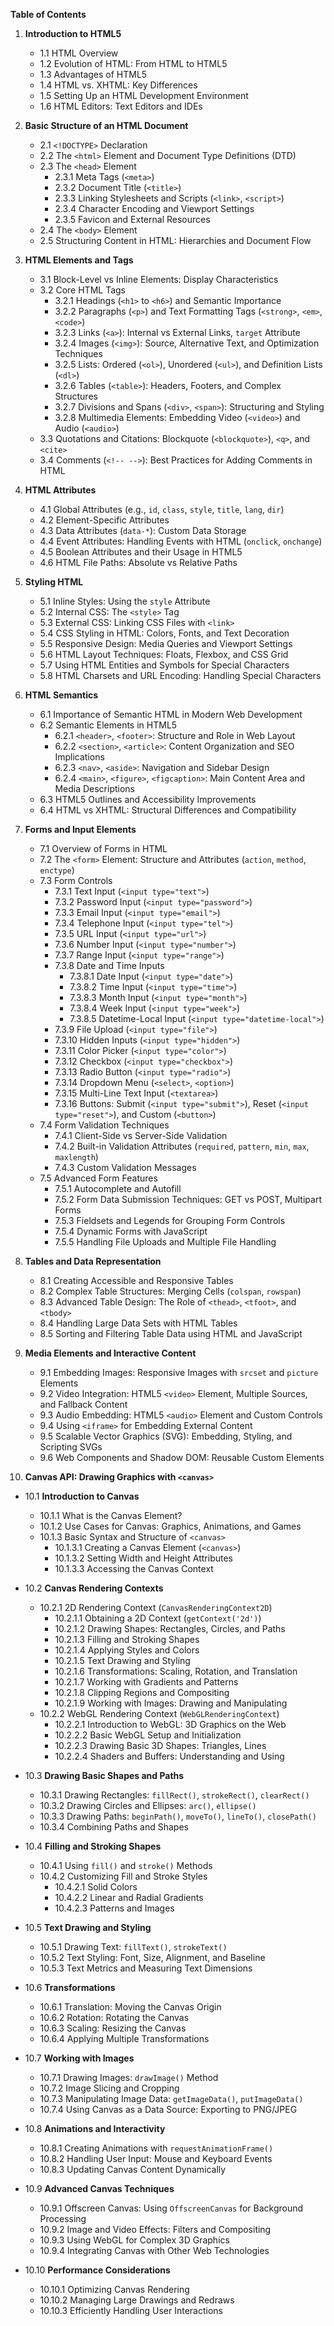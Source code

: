 **Table of Contents**

1. **Introduction to HTML5**
   - 1.1 HTML Overview
   - 1.2 Evolution of HTML: From HTML to HTML5
   - 1.3 Advantages of HTML5
   - 1.4 HTML vs. XHTML: Key Differences
   - 1.5 Setting Up an HTML Development Environment
   - 1.6 HTML Editors: Text Editors and IDEs

2. **Basic Structure of an HTML Document**
   - 2.1 `<!DOCTYPE>` Declaration
   - 2.2 The `<html>` Element and Document Type Definitions (DTD)
   - 2.3 The `<head>` Element
      - 2.3.1 Meta Tags (`<meta>`)
      - 2.3.2 Document Title (`<title>`)
      - 2.3.3 Linking Stylesheets and Scripts (`<link>`, `<script>`)
      - 2.3.4 Character Encoding and Viewport Settings
      - 2.3.5 Favicon and External Resources
   - 2.4 The `<body>` Element
   - 2.5 Structuring Content in HTML: Hierarchies and Document Flow

3. **HTML Elements and Tags**
   - 3.1 Block-Level vs Inline Elements: Display Characteristics
   - 3.2 Core HTML Tags
      - 3.2.1 Headings (`<h1>` to `<h6>`) and Semantic Importance
      - 3.2.2 Paragraphs (`<p>`) and Text Formatting Tags (`<strong>`, `<em>`, `<code>`)
      - 3.2.3 Links (`<a>`): Internal vs External Links, `target` Attribute
      - 3.2.4 Images (`<img>`): Source, Alternative Text, and Optimization Techniques
      - 3.2.5 Lists: Ordered (`<ol>`), Unordered (`<ul>`), and Definition Lists (`<dl>`)
      - 3.2.6 Tables (`<table>`): Headers, Footers, and Complex Structures
      - 3.2.7 Divisions and Spans (`<div>`, `<span>`): Structuring and Styling
      - 3.2.8 Multimedia Elements: Embedding Video (`<video>`) and Audio (`<audio>`)
   - 3.3 Quotations and Citations: Blockquote (`<blockquote>`), `<q>`, and `<cite>`
   - 3.4 Comments (`<!-- -->`): Best Practices for Adding Comments in HTML

4. **HTML Attributes**
   - 4.1 Global Attributes (e.g., `id`, `class`, `style`, `title`, `lang`, `dir`)
   - 4.2 Element-Specific Attributes
   - 4.3 Data Attributes (`data-*`): Custom Data Storage
   - 4.4 Event Attributes: Handling Events with HTML (`onclick`, `onchange`)
   - 4.5 Boolean Attributes and their Usage in HTML5
   - 4.6 HTML File Paths: Absolute vs Relative Paths

5. **Styling HTML**
   - 5.1 Inline Styles: Using the `style` Attribute
   - 5.2 Internal CSS: The `<style>` Tag
   - 5.3 External CSS: Linking CSS Files with `<link>`
   - 5.4 CSS Styling in HTML: Colors, Fonts, and Text Decoration
   - 5.5 Responsive Design: Media Queries and Viewport Settings
   - 5.6 HTML Layout Techniques: Floats, Flexbox, and CSS Grid
   - 5.7 Using HTML Entities and Symbols for Special Characters
   - 5.8 HTML Charsets and URL Encoding: Handling Special Characters

6. **HTML Semantics**
   - 6.1 Importance of Semantic HTML in Modern Web Development
   - 6.2 Semantic Elements in HTML5
      - 6.2.1 `<header>`, `<footer>`: Structure and Role in Web Layout
      - 6.2.2 `<section>`, `<article>`: Content Organization and SEO Implications
      - 6.2.3 `<nav>`, `<aside>`: Navigation and Sidebar Design
      - 6.2.4 `<main>`, `<figure>`, `<figcaption>`: Main Content Area and Media Descriptions
   - 6.3 HTML5 Outlines and Accessibility Improvements
   - 6.4 HTML vs XHTML: Structural Differences and Compatibility

7. **Forms and Input Elements**
   - 7.1 Overview of Forms in HTML
   - 7.2 The `<form>` Element: Structure and Attributes (`action`, `method`, `enctype`)
   - 7.3 Form Controls
      - 7.3.1 Text Input (`<input type="text">`)
      - 7.3.2 Password Input (`<input type="password">`)
      - 7.3.3 Email Input (`<input type="email">`)
      - 7.3.4 Telephone Input (`<input type="tel">`)
      - 7.3.5 URL Input (`<input type="url">`)
      - 7.3.6 Number Input (`<input type="number">`)
      - 7.3.7 Range Input (`<input type="range">`)
      - 7.3.8 Date and Time Inputs
         - 7.3.8.1 Date Input (`<input type="date">`)
         - 7.3.8.2 Time Input (`<input type="time">`)
         - 7.3.8.3 Month Input (`<input type="month">`)
         - 7.3.8.4 Week Input (`<input type="week">`)
         - 7.3.8.5 Datetime-Local Input (`<input type="datetime-local">`)
      - 7.3.9 File Upload (`<input type="file">`)
      - 7.3.10 Hidden Inputs (`<input type="hidden">`)
      - 7.3.11 Color Picker (`<input type="color">`)
      - 7.3.12 Checkbox (`<input type="checkbox">`)
      - 7.3.13 Radio Button (`<input type="radio">`)
      - 7.3.14 Dropdown Menu (`<select>`, `<option>`)
      - 7.3.15 Multi-Line Text Input (`<textarea>`)
      - 7.3.16 Buttons: Submit (`<input type="submit">`), Reset (`<input type="reset">`), and Custom (`<button>`)
   - 7.4 Form Validation Techniques
      - 7.4.1 Client-Side vs Server-Side Validation
      - 7.4.2 Built-in Validation Attributes (`required`, `pattern`, `min`, `max`, `maxlength`)
      - 7.4.3 Custom Validation Messages
   - 7.5 Advanced Form Features
      - 7.5.1 Autocomplete and Autofill
      - 7.5.2 Form Data Submission Techniques: GET vs POST, Multipart Forms
      - 7.5.3 Fieldsets and Legends for Grouping Form Controls
      - 7.5.4 Dynamic Forms with JavaScript
      - 7.5.5 Handling File Uploads and Multiple File Handling

8. **Tables and Data Representation**
   - 8.1 Creating Accessible and Responsive Tables
   - 8.2 Complex Table Structures: Merging Cells (`colspan`, `rowspan`)
   - 8.3 Advanced Table Design: The Role of `<thead>`, `<tfoot>`, and `<tbody>`
   - 8.4 Handling Large Data Sets with HTML Tables
   - 8.5 Sorting and Filtering Table Data using HTML and JavaScript

9. **Media Elements and Interactive Content**
   - 9.1 Embedding Images: Responsive Images with `srcset` and `picture` Elements
   - 9.2 Video Integration: HTML5 `<video>` Element, Multiple Sources, and Fallback Content
   - 9.3 Audio Embedding: HTML5 `<audio>` Element and Custom Controls
   - 9.4 Using `<iframe>` for Embedding External Content
   - 9.5 Scalable Vector Graphics (SVG): Embedding, Styling, and Scripting SVGs
   - 9.6 Web Components and Shadow DOM: Reusable Custom Elements
     
10. **Canvas API: Drawing Graphics with `<canvas>`**

   - 10.1 **Introduction to Canvas**
      - 10.1.1 What is the Canvas Element?
      - 10.1.2 Use Cases for Canvas: Graphics, Animations, and Games
      - 10.1.3 Basic Syntax and Structure of `<canvas>`
         - 10.1.3.1 Creating a Canvas Element (`<canvas>`)
         - 10.1.3.2 Setting Width and Height Attributes
         - 10.1.3.3 Accessing the Canvas Context

   - 10.2 **Canvas Rendering Contexts**
      - 10.2.1 2D Rendering Context (`CanvasRenderingContext2D`)
         - 10.2.1.1 Obtaining a 2D Context (`getContext('2d')`)
         - 10.2.1.2 Drawing Shapes: Rectangles, Circles, and Paths
         - 10.2.1.3 Filling and Stroking Shapes
         - 10.2.1.4 Applying Styles and Colors
         - 10.2.1.5 Text Drawing and Styling
         - 10.2.1.6 Transformations: Scaling, Rotation, and Translation
         - 10.2.1.7 Working with Gradients and Patterns
         - 10.2.1.8 Clipping Regions and Compositing
         - 10.2.1.9 Working with Images: Drawing and Manipulating
      - 10.2.2 WebGL Rendering Context (`WebGLRenderingContext`)
         - 10.2.2.1 Introduction to WebGL: 3D Graphics on the Web
         - 10.2.2.2 Basic WebGL Setup and Initialization
         - 10.2.2.3 Drawing Basic 3D Shapes: Triangles, Lines
         - 10.2.2.4 Shaders and Buffers: Understanding and Using

   - 10.3 **Drawing Basic Shapes and Paths**
      - 10.3.1 Drawing Rectangles: `fillRect()`, `strokeRect()`, `clearRect()`
      - 10.3.2 Drawing Circles and Ellipses: `arc()`, `ellipse()`
      - 10.3.3 Drawing Paths: `beginPath()`, `moveTo()`, `lineTo()`, `closePath()`
      - 10.3.4 Combining Paths and Shapes

   - 10.4 **Filling and Stroking Shapes**
      - 10.4.1 Using `fill()` and `stroke()` Methods
      - 10.4.2 Customizing Fill and Stroke Styles
         - 10.4.2.1 Solid Colors
         - 10.4.2.2 Linear and Radial Gradients
         - 10.4.2.3 Patterns and Images

   - 10.5 **Text Drawing and Styling**
      - 10.5.1 Drawing Text: `fillText()`, `strokeText()`
      - 10.5.2 Text Styling: Font, Size, Alignment, and Baseline
      - 10.5.3 Text Metrics and Measuring Text Dimensions

   - 10.6 **Transformations**
      - 10.6.1 Translation: Moving the Canvas Origin
      - 10.6.2 Rotation: Rotating the Canvas
      - 10.6.3 Scaling: Resizing the Canvas
      - 10.6.4 Applying Multiple Transformations

   - 10.7 **Working with Images**
      - 10.7.1 Drawing Images: `drawImage()` Method
      - 10.7.2 Image Slicing and Cropping
      - 10.7.3 Manipulating Image Data: `getImageData()`, `putImageData()`
      - 10.7.4 Using Canvas as a Data Source: Exporting to PNG/JPEG

   - 10.8 **Animations and Interactivity**
      - 10.8.1 Creating Animations with `requestAnimationFrame()`
      - 10.8.2 Handling User Input: Mouse and Keyboard Events
      - 10.8.3 Updating Canvas Content Dynamically

   - 10.9 **Advanced Canvas Techniques**
      - 10.9.1 Offscreen Canvas: Using `OffscreenCanvas` for Background Processing
      - 10.9.2 Image and Video Effects: Filters and Compositing
      - 10.9.3 Using WebGL for Complex 3D Graphics
      - 10.9.4 Integrating Canvas with Other Web Technologies

   - 10.10 **Performance Considerations**
      - 10.10.1 Optimizing Canvas Rendering
      - 10.10.2 Managing Large Drawings and Redraws
      - 10.10.3 Efficiently Handling User Interactions
